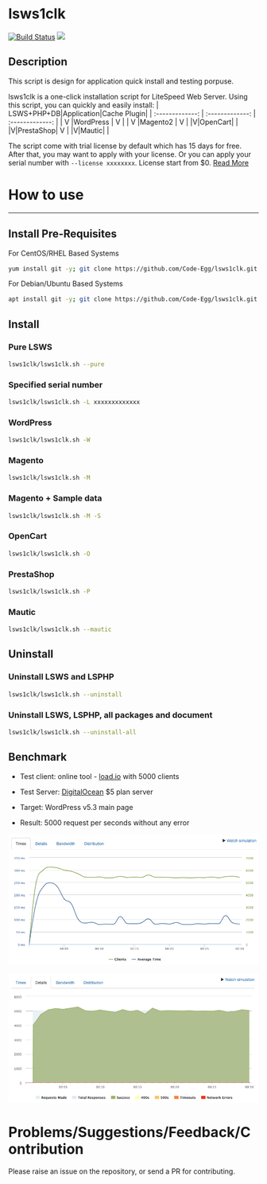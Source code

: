 # lsws1clk 
[![Build Status](https://github.com/Code-Egg/lsws1clk/workflows/lsws1clk/badge.svg)](https://github.com/Code-Egg/lsws1clk/actions)
[<img src="https://img.shields.io/badge/Made%20with-BASH-orange.svg">](https://en.wikipedia.org/wiki/Bash_(Unix_shell)) 

Description
--------
This script is design for application quick install and testing porpuse.

lsws1clk is a one-click installation script for LiteSpeed Web Server. Using this script,
you can quickly and easily install:
| LSWS+PHP+DB|Application|Cache Plugin|
| :-------------: | :-------------: | :-------------: |
| V |WordPress | V |
| V |Magento2 | V |
|V|OpenCart| |
|V|PrestaShop| V |
|V|Mautic| |

The script come with trial license by default which has 15 days for free. After that, you may want to apply with your license. Or you can apply your serial number with `--license xxxxxxxx`. License start from $0. [Read More](https://www.litespeedtech.com/products/litespeed-web-server/lsws-pricing)

# How to use
---------

## Install Pre-Requisites
For CentOS/RHEL Based Systems
```bash
yum install git -y; git clone https://github.com/Code-Egg/lsws1clk.git
```

For Debian/Ubuntu Based Systems
```bash
apt install git -y; git clone https://github.com/Code-Egg/lsws1clk.git
```

## Install
### Pure LSWS 
``` bash
lsws1clk/lsws1clk.sh --pure
```
### Specified serial number 
``` bash
lsws1clk/lsws1clk.sh -L xxxxxxxxxxxxx
```
### WordPress
``` bash
lsws1clk/lsws1clk.sh -W
```
### Magento
``` bash
lsws1clk/lsws1clk.sh -M
```
### Magento + Sample data
``` bash
lsws1clk/lsws1clk.sh -M -S
```
### OpenCart
``` bash
lsws1clk/lsws1clk.sh -O
```
### PrestaShop
``` bash
lsws1clk/lsws1clk.sh -P
```
### Mautic
``` bash
lsws1clk/lsws1clk.sh --mautic
```

## Uninstall
### Uninstall LSWS and LSPHP
``` bash
lsws1clk/lsws1clk.sh --uninstall
```
### Uninstall LSWS, LSPHP, all packages and document
``` bash
lsws1clk/lsws1clk.sh --uninstall-all
```

## Benchmark
* Test client: 
online tool - [load.io](https://loader.io/) with 5000 clients 

* Test Server:
[DigitalOcean](https://www.digitalocean.com/) $5 plan server

* Target:
WordPress v5.3 main page 

* Result:
5000 request per seconds without any error

![](/img/loader-2.png)

![](/img/loader-3.png)

# Problems/Suggestions/Feedback/Contribution
Please raise an issue on the repository, or send a PR for contributing. 

